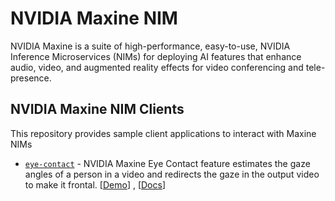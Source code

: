 # NVIDIA Maxine NIM

NVIDIA Maxine is a suite of high-performance, easy-to-use, NVIDIA Inference Microservices (NIMs) for deploying AI features that enhance audio, video, and augmented reality effects for video conferencing and tele-presence.


## NVIDIA Maxine NIM Clients

This repository provides sample client applications to interact with Maxine NIMs

- [`eye-contact`](eye-contact) - NVIDIA Maxine Eye Contact feature estimates the gaze angles of a person in a video and redirects the gaze in the output video to make it frontal.
[[Demo](https://build.nvidia.com/nvidia/eyecontact)] , [[Docs]()]
